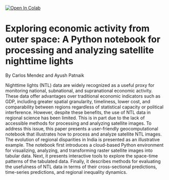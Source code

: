 
<a href="https://colab.research.google.com/github/quarcs-lab/project2022p/blob/master/project2022p_notebook.ipynb" target="_parent"><img src="https://colab.research.google.com/assets/colab-badge.svg" alt="Open In Colab"/></a>

# Exploring economic activity from outer space: A Python notebook for processing and analyzing satellite nighttime lights

By Carlos Mendez and Ayush Patnaik

Nighttime lights (NTL) data are widely recognized as a useful proxy for monitoring national, subnational, and supranational economic activity. These data offer advantages over traditional economic indicators such as GDP, including greater spatial granularity, timeliness, lower cost, and comparability between regions regardless of statistical capacity or political interference. However, despite these benefits, the use of NTL data in regional science has been limited. This is in part due to the lack of accessible methods for processing and analyzing satellite images. To address this issue, this paper presents a user-friendly geocomputational notebook that illustrates how to process and analyze satellite NTL images. The evolution of regional disparities in India is presented as an illustrative example. The notebook first introduces a cloud-based Python environment for visualizing, analyzing, and transforming raster satellite images into tabular data. Next, it presents interactive tools to explore the space-time patterns of the tabulated data. Finally, it describes methods for evaluating the usefulness of NTL data in terms of their cross-sectional predictions, time-series predictions, and regional inequality dynamics.




